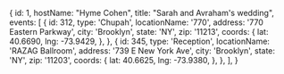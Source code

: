 {
  id: 1,
  hostName: "Hyme Cohen",
  title: "Sarah and Avraham's wedding",
  events: [
    {
      id: 312,
      type: 'Chupah',
      locationName: '770',
      address: '770 Eastern Parkway',
      city: 'Brooklyn',
      state: 'NY',
      zip: '11213',
      coords: {
        lat: 40.6690,
        lng: -73.9429,
      },
    },
    {
      id: 345,
      type: 'Reception',
      locationName: 'RAZAG Ballroom',
      address: '739 E New York Ave',
      city: 'Brooklyn',
      state: 'NY',
      zip: '11203',
      coords: {
        lat: 40.6625,
        lng: -73.9380,
      },
    },
  ],
}
